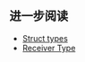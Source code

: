## 进一步阅读

* [Struct types](https://tip.golang.org/ref/spec#Struct_types)
* [Receiver Type](https://github.com/golang/go/wiki/CodeReviewComments#receiver-type)